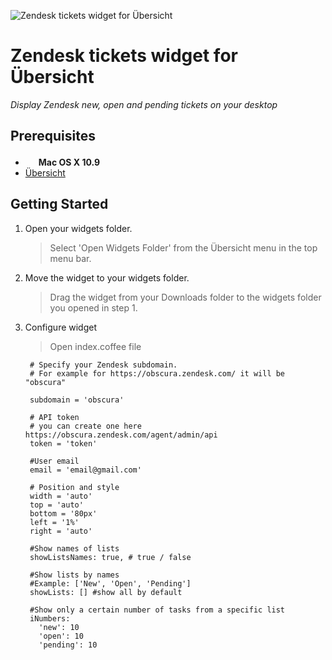 ![Zendesk tickets widget for Übersicht](https://github.com/unglud/ubersicht-zendesk/master/screenshot.jpg)

# Zendesk tickets widget for Übersicht

*Display Zendesk new, open and pending tickets on your desktop*

Prerequisites
-------------

- <img src="http://deluge-torrent.org/images/apple-logo.gif" height="17"> **Mac OS X 10.9**
- [Übersicht](http://tracesof.net/uebersicht/)

Getting Started
---------------

1. Open your widgets folder.
    > Select 'Open Widgets Folder' from the Übersicht menu in the top menu bar.
    
2. Move the widget to your widgets folder.
    > Drag the widget from your Downloads folder to the widgets folder you opened in step 1.
  
4. Configure widget   
    > Open index.coffee file
    
        # Specify your Zendesk subdomain.
        # For example for https://obscura.zendesk.com/ it will be "obscura"
        
        subdomain = 'obscura'
        
        # API token
        # you can create one here https://obscura.zendesk.com/agent/admin/api
        token = 'token'
        
        #User email
        email = 'email@gmail.com'
        
        # Position and style
        width = 'auto'
        top = 'auto'
        bottom = '80px'
        left = '1%'
        right = 'auto'
        
        #Show names of lists
        showListsNames: true, # true / false
        
        #Show lists by names
        #Example: ['New', 'Open', 'Pending']
        showLists: [] #show all by default
        
        #Show only a certain number of tasks from a specific list
        iNumbers:
          'new': 10
          'open': 10
          'pending': 10